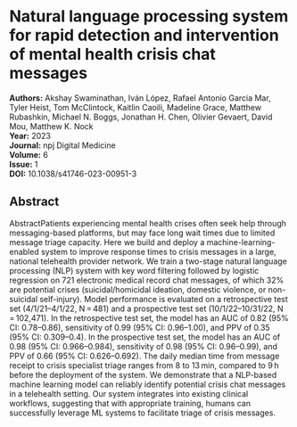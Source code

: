 # Natural language processing system for rapid detection and intervention of mental health crisis chat messages

**Authors:** Akshay Swaminathan, Iván López, Rafael Antonio Garcia Mar, Tyler Heist, Tom McClintock, Kaitlin Caoili, Madeline Grace, Matthew Rubashkin, Michael N. Boggs, Jonathan H. Chen, Olivier Gevaert, David Mou, Matthew K. Nock  
**Year:** 2023  
**Journal:** npj Digital Medicine  
**Volume:** 6  
**Issue:** 1  
**DOI:** 10.1038/s41746-023-00951-3  

## Abstract
AbstractPatients experiencing mental health crises often seek help through messaging-based platforms, but may face long wait times due to limited message triage capacity. Here we build and deploy a machine-learning-enabled system to improve response times to crisis messages in a large, national telehealth provider network. We train a two-stage natural language processing (NLP) system with key word filtering followed by logistic regression on 721 electronic medical record chat messages, of which 32% are potential crises (suicidal/homicidal ideation, domestic violence, or non-suicidal self-injury). Model performance is evaluated on a retrospective test set (4/1/21–4/1/22, N = 481) and a prospective test set (10/1/22–10/31/22, N = 102,471). In the retrospective test set, the model has an AUC of 0.82 (95% CI: 0.78–0.86), sensitivity of 0.99 (95% CI: 0.96–1.00), and PPV of 0.35 (95% CI: 0.309–0.4). In the prospective test set, the model has an AUC of 0.98 (95% CI: 0.966–0.984), sensitivity of 0.98 (95% CI: 0.96–0.99), and PPV of 0.66 (95% CI: 0.626–0.692). The daily median time from message receipt to crisis specialist triage ranges from 8 to 13 min, compared to 9 h before the deployment of the system. We demonstrate that a NLP-based machine learning model can reliably identify potential crisis chat messages in a telehealth setting. Our system integrates into existing clinical workflows, suggesting that with appropriate training, humans can successfully leverage ML systems to facilitate triage of crisis messages.

